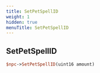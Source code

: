 ```yaml
---
title: SetPetSpellID
weight: 1
hidden: true
menuTitle: SetPetSpellID
---
```

## SetPetSpellID
```perl
$npc->SetPetSpellID(uint16 amount)
```